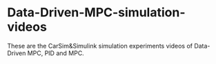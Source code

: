# Data-Driven-MPC-simulation-videos
These are the CarSim&amp;Simulink simulation experiments videos of Data-Driven MPC, PID and MPC.
